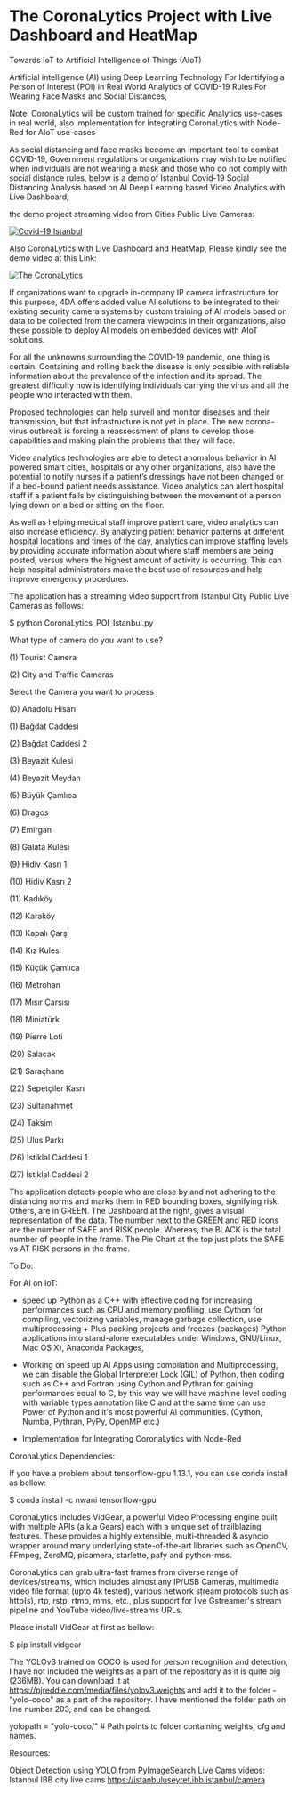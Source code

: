 # The CoronaLytics Project with Live Dashboard and HeatMap
Towards IoT to Artificial Intelligence of Things (AIoT) 

Artificial intelligence (AI) using Deep Learning Technology For Identifying a Person of Interest (POI) in Real World Analytics of COVID-19 Rules For Wearing Face Masks and Social Distances,

Note: CoronaLytics will be custom trained for specific Analytics use-cases in real world, also implementation for Integrating CoronaLytics with Node-Red for AIoT use-cases

As social distancing and face masks become an important tool to combat COVID-19, Government regulations or organizations may wish to be notified when individuals are not wearing a mask and those who do not comply with social distance rules, below is a demo of Istanbul Covid-19 Social Distancing Analysis based on AI Deep Learning based Video Analytics with Live Dashboard,

the demo project streaming video from Cities Public Live Cameras:

[![Covid-19 Istanbul](https://yt-embed.herokuapp.com/embed?v=3P4LBxkxPBA)](https://www.youtube.com/watch?v=3P4LBxkxPBA "Covid-19 Istanbul")


Also CoronaLytics with Live Dashboard and HeatMap, Please kindly see the demo video at this Link:


[![The CoronaLytics](https://yt-embed.herokuapp.com/embed?v=25rIhR1a1sA&feature=youtu.be)](https://www.youtube.com/watch?v=25rIhR1a1sA&feature=youtu.be "The CoronaLytics")

If organizations want to upgrade in-company IP camera infrastructure for this purpose, 4DA offers added value AI solutions to be integrated to their existing security camera systems by custom training of AI models based on data to be collected from the camera viewpoints in their organizations, also these possible to deploy AI models on embedded devices with AIoT solutions.

For all the unknowns surrounding the COVID-19 pandemic, one thing is certain: Containing and rolling back the disease is only possible with reliable information about the prevalence of the infection and its spread. The greatest difficulty now is identifying individuals carrying the virus and all the people who interacted with them.

Proposed technologies can help surveil and monitor diseases and their transmission, but that infrastructure is not yet in place. The new corona-virus outbreak is forcing a reassessment of plans to develop those capabilities and making plain the problems that they will face.

Video analytics technologies are able to detect anomalous behavior in AI powered smart cities, hospitals or any other organizations, also have the potential to notify nurses if a patient’s dressings have not been changed or if a bed-bound patient needs assistance. Video analytics can alert hospital staff if a patient falls by distinguishing between the movement of a person lying down on a bed or sitting on the floor.

As well as helping medical staff improve patient care, video analytics can also increase efficiency. By analyzing patient behavior patterns at different hospital locations and times of the day, analytics can improve staffing levels by providing accurate information about where staff members are being posted, versus where the highest amount of activity is occurring. This can help hospital administrators make the best use of resources and help improve emergency procedures.

The application has a streaming video support from Istanbul City Public Live Cameras as follows:

$ python CoronaLytics_POI_Istanbul.py

What type of camera do you want to use?

 (1) Tourist Camera
 
 (2) City and Traffic Cameras
 
 
Select the Camera you want to process


(0) Anadolu Hisarı

(1) Bağdat Caddesi

(2) Bağdat Caddesi 2

(3) Beyazit Kulesi

(4) Beyazit Meydan

(5) Büyük Çamlıca

(6) Dragos

(7) Emirgan

(8) Galata Kulesi

(9) Hidiv Kasrı 1

(10) Hidiv Kasrı 2

(11) Kadıköy

(12) Karaköy

(13) Kapalı Çarşı

(14) Kız Kulesi

(15) Küçük Çamlıca

(16) Metrohan

(17) Mısır Çarşısı

(18) Miniatürk

(19) Pierre Loti

(20) Salacak

(21) Saraçhane

(22) Sepetçiler Kasrı

(23) Sultanahmet

(24) Taksim

(25) Ulus Parkı

(26) İstiklal Caddesi 1

(27) İstiklal Caddesi 2

The application detects people who are close by and not adhering to the distancing norms and marks them in RED bounding boxes, signifying risk. Others, are in GREEN. The Dashboard at the right, gives a visual representation of the data. The number next to the GREEN and RED icons are the number of SAFE and RISK people. Whereas, the BLACK is the total number of people in the frame. The Pie Chart at the top just plots the SAFE vs AT RISK persons in the frame.


To Do:

For AI on IoT:

- speed up Python as a C++ with effective coding for increasing performances such as CPU and memory profiling, use Cython for compiling, vectorizing variables, manage garbage collection, use multiprocessing + Plus packing projects and freezes (packages) Python applications into stand-alone executables under Windows, GNU/Linux, Mac OS X), Anaconda Packages, 

- Working on speed up AI Apps using compilation and Multiprocessing, we can disable the Global Interpreter Lock (GIL) of Python, then coding such as C++ and Fortran using Cython and Pythran for gaining performances equal to C, by this way we will have machine level coding with variable types annotation like C and at the same time can use Power of Python and it's most powerful AI communities. (Cython, Numba, Pythran, PyPy, OpenMP etc.)

- Implementation for Integrating CoronaLytics with Node-Red

CoronaLytics Dependencies:

If you have a problem about tensorflow-gpu 1.13.1, you can use conda install as bellow:

$ conda install -c nwani tensorflow-gpu

CoronaLytics includes VidGear, a powerful Video Processing engine built with multiple APIs (a.k.a Gears) each with a unique set of trailblazing features. These provides a highly extensible, multi-threaded & asyncio wrapper around many underlying state-of-the-art libraries such as OpenCV, FFmpeg, ZeroMQ, picamera, starlette, pafy and python-mss.

CoronaLytics can grab ultra-fast frames from diverse range of devices/streams, which includes almost any IP/USB Cameras, multimedia video file format (upto 4k tested), various network stream protocols such as http(s), rtp, rstp, rtmp, mms, etc., plus support for live Gstreamer's stream pipeline and YouTube video/live-streams URLs.

Please install VidGear at first as bellow:

$ pip install vidgear


The YOLOv3 trained on COCO is used for person recognition and detection, I have not included the weights as a part of the repository as it is quite big (236MB). You can download it at https://pjreddie.com/media/files/yolov3.weights and add it to the folder - "yolo-coco" as a part of the repository. I have mentioned the folder path on line number 203, and can be changed.

yolopath = "yolo-coco/" # Path points to folder containing weights, cfg and names.


Resources:

Object Detection using YOLO from PyImageSearch
Live Cams videos: Istanbul IBB city live cams https://istanbuluseyret.ibb.istanbul/camera
